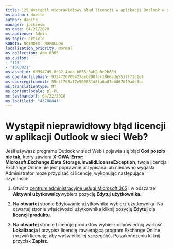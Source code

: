 ```yaml
---
title: 125 Wystąpił nieprawidłowy błąd licencji w aplikacji Outlook w sieci Web?
ms.author: daeite
author: daeite
manager: jackiesm
ms.date: 04/21/2020
ms.audience: Admin
ms.topic: article
ROBOTS: NOINDEX, NOFOLLOW
localization_priority: Normal
ms.collection: Adm_O365
ms.custom:
- "125"
- "1600021"
ms.assetid: 6d9947d9-6c92-4ada-b655-8ab2a0c2b66d
ms.openlocfilehash: 9324726709423aeb290fcc1866ade5517f71c1ef
ms.sourcegitcommit: 55eff703a17e500681d8fa6a87eb067019ade3cc
ms.translationtype: MT
ms.contentlocale: pl-PL
ms.lasthandoff: 04/22/2020
ms.locfileid: "43708841"
---
```

# <a name="getting-an-invalid-license-error-in-outlook-on-the-web"></a>Wystąpił nieprawidłowy błąd licencji w aplikacji Outlook w sieci Web?

Jeśli używasz programu Outlook w sieci Web i pojawia się błąd **Coś poszło nie tak,** który zawiera **X-OWA-Error: Microsoft.Exchange.Data.Storage.InvalidLicenseException**, twoja licencja Exchange Online nie jest poprawnie przypisana lub niedawno wygasła. Administrator może przypisać ci licencję, wykonując następujące czynności:
  
1. Otwórz [centrum administracyjne usługi Microsoft 365](https://portal.office.com/adminportal/home#/homepage) i w obszarze **Aktywni użytkownicy**wybierz pozycję **Edytuj użytkownika**.

2. Na **otwartej** stronie Edytowanie użytkownika wybierz użytkownika. Na otwartej stronie właściwości użytkownika kliknij pozycję **Edytuj** dla **licencji produktu**.

3. Na **otwartej** stronie Licencje produktów wybierz odpowiednią wartość **Lokalizacja** i przypisz licencję zawierającą program Exchange Online (rozwiń licencję, aby wyświetlić jej szczegóły). Po zakończeniu kliknij przycisk **Zapisz**.
